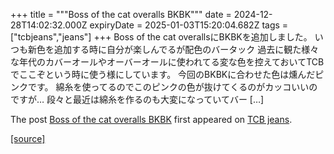 +++
title = """Boss of the cat overalls BKBK"""
date = 2024-12-28T14:02:32.000Z
expiryDate = 2025-01-03T15:20:04.682Z
tags = ["tcbjeans","jeans"]
+++
Boss of the cat overallsにBKBKを追加しました。 いつも新色を追加する時に自分が楽しんでるが配色のバータック 過去に観た様々な年代のカバーオールやオーバーオールに使われてる変な色を控えておいてTCBでここぞという時に使う様にしています。 今回のBKBKに合わせた色は燻んだピンクです。 綿糸を使ってるのでこのピンクの色が抜けてくるのがカッコいいのですが… 段々と最近は綿糸を作るのも大変になっていてバー \[…\]

The post [Boss of the cat overalls BKBK](http://tcbjeans.com/2024/12/28/50565) first appeared on [TCB jeans](http://tcbjeans.com).

[[source]](http://tcbjeans.com/2024/12/28/50565)
